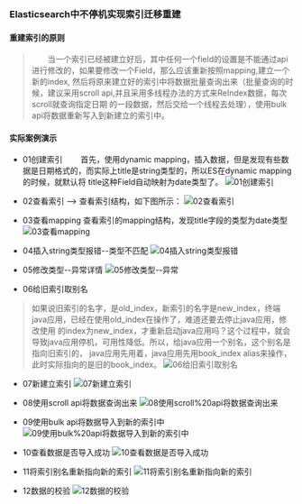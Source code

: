 ### Elasticsearch中不停机实现索引迁移重建

#### 重建索引的原则
>　　当一个索引已经被建立好后，其中任何一个field的设置是不能通过api进行修改的，如果要修改一个Field，那么应该重新按照mapping,建立一个新的index,
然后将原来建立好的索引中将数据批量查询出来（批量查询的时候，建议采用scroll api,并且采用多线程办法的方式来ReIndex数据，每次scroll就查询指定日期
的一段数据，然后交给一个线程去处理），使用bulk api将数据重新写入到新建立的索引中。

#### 实际案例演示

* 01创建索引
　　首先，使用dynamic mapping，插入数据，但是发现有些数据是日期格式的，而实际上title是string类型的，所以ES在dynamic mapping的时候，就默认将
title这种Field自动映射为date类型了。
    ![01创建索引](./photos/concept/026.ES中实现Reindex实验（01创建索引）.png)

* 02查看索引 --> 查看索引结构，如下图所示：
    ![02查看索引](./photos/concept/027.ES中实现Reindex实验（02查看索引）.png)

* 03查看mapping
    查看索引的mapping结构，发现title字段的类型为date类型
![03查看mapping](./photos/concept/028.ES中实现Reindex实验（03查看mapping）.png)

* 04插入string类型报错--类型不匹配
![04插入string类型报错](./photos/concept/029.ES中实现Reindex实验（04插入string类型报错）.png)

* 05修改类型--异常详情
![05修改类型--异常](./photos/concept/030.ES中实现Reindex实验（05修改类型--异常）.png)

* 06给旧索引取别名
> 如果说旧索引的名字，是old_index，新索引的名字是new_index，终端java应用，已经在使用old_index在操作了，难道还要去停止java应用，修改使用
的index为new_index，才重新启动java应用吗？这个过程中，就会导致java应用停机，可用性降低。所以，给java应用一个别名，这个别名是指向旧索引的，
java应用先用着，java应用先用book_index alias来操作，此时实际指向的是旧的book_index。
![06给旧索引取别名](./photos/concept/031.ES中实现Reindex实验（06给旧索引取别名）.png)

* 07新建立索引
![07新建立索引](./photos/concept/032.ES中实现Reindex实验（07新建立索引）.png)

* 08使用scroll api将数据查询出来
![08使用scroll%20api将数据查询出来](./photos/concept/033.ES中实现Reindex实验（08使用scroll%20api将数据查询出来）.png)

* 09使用bulk api将数据导入到新的索引中
![09使用bulk%20api将数据导入到新的索引中](./photos/concept/034.ES中实现Reindex实验（09使用bulk%20api将数据导入到新的索引中）.png)

* 10查看数据是否导入成功
![10查看数据是否导入成功](./photos/concept/035.ES中实现Reindex实验（10查看数据是否导入成功）.png)

* 11将索引别名重新指向新的索引
![11将索引别名重新指向新的索引](./photos/concept/036.ES中实现Reindex实验（11将索引别名重新指向新的索引）.png)

* 12数据的校验
![12数据的校验](./photos/concept/037.ES中实现Reindex实验（12数据的校验）.png)